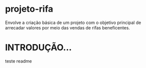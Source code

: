 # projeto-rifa
Envolve a criação básica de um projeto com o objetivo principal de arrecadar valores por meio das vendas de rifas beneficentes.

# INTRODUÇÃO...

teste readme
